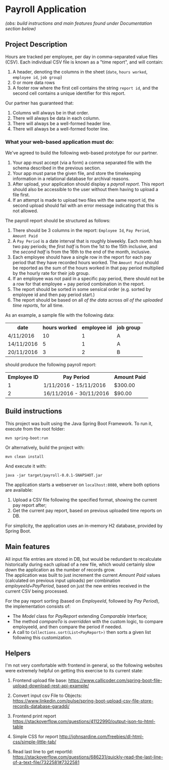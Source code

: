# Payroll Application

_(obs: build instructions and main features found under Documentation section below)_

## Project Description

Hours are tracked per employee, per day in comma-separated value files (CSV).
Each individual CSV file is known as a "time report", and will contain:

1. A header, denoting the columns in the sheet (`date`, `hours worked`,
   `employee id`, `job group`)
1. 0 or more data rows
1. A footer row where the first cell contains the string `report id`, and the
   second cell contains a unique identifier for this report.

Our partner has guaranteed that:

1. Columns will always be in that order.
1. There will always be data in each column.
1. There will always be a well-formed header line.
1. There will always be a well-formed footer line.

### What your web-based application must do:

We've agreed to build the following web-based prototype for our partner.

1. Your app must accept (via a form) a comma separated file with the schema
   described in the previous section.
1. Your app must parse the given file, and store the timekeeping information in
   a relational database for archival reasons.
1. After upload, your application should display a _payroll report_. This
   report should also be accessible to the user without them having to upload a
   file first.
1. If an attempt is made to upload two files with the same report id, the
   second upload should fail with an error message indicating that this is not
   allowed.

The payroll report should be structured as follows:

1. There should be 3 columns in the report: `Employee Id`, `Pay Period`,
   `Amount Paid`
1. A `Pay Period` is a date interval that is roughly biweekly. Each month has
   two pay periods; the _first half_ is from the 1st to the 15th inclusive, and
   the _second half_ is from the 16th to the end of the month, inclusive.
1. Each employee should have a single row in the report for each pay period
   that they have recorded hours worked. The `Amount Paid` should be reported
   as the sum of the hours worked in that pay period multiplied by the hourly
   rate for their job group.
1. If an employee was not paid in a specific pay period, there should not be a
   row for that employee + pay period combination in the report.
1. The report should be sorted in some sensical order (e.g. sorted by employee
   id and then pay period start.)
1. The report should be based on all _of the data_ across _all of the uploaded
   time reports_, for all time.

As an example, a sample file with the following data:

<table>
<tr>
  <th>
    date
  </th>
  <th>
    hours worked
  </th>
  <th>
    employee id
  </th>
  <th>
    job group
  </th>
</tr>
<tr>
  <td>
    4/11/2016
  </td>
  <td>
    10
  </td>
  <td>
    1
  </td>
  <td>
    A
  </td>
</tr>
<tr>
  <td>
    14/11/2016
  </td>
  <td>
    5
  </td>
  <td>
    1
  </td>
  <td>
    A
  </td>
</tr>
<tr>
  <td>
    20/11/2016
  </td>
  <td>
    3
  </td>
  <td>
    2
  </td>
  <td>
    B
  </td>
</tr>
</table>

should produce the following payroll report:

<table>
<tr>
  <th>
    Employee ID
  </th>
  <th>
    Pay Period
  </th>
  <th>
    Amount Paid
  </th>
</tr>
<tr>
  <td>
    1
  </td>
  <td>
    1/11/2016 - 15/11/2016
  </td>
  <td>
    $300.00
  </td>
</tr>
  <td>
    2
  </td>
  <td>
    16/11/2016 - 30/11/2016
  </td>
  <td>
    $90.00
  </td>
</tr>
</table>

   
## Build instructions

This project was built using the Java Spring Boot Framework. To run it, execute from the root folder:

``mvn spring-boot:run``

Or alternatively, build the project with:

``mvn clean install``

And execute it with: 

``java -jar target/payroll-0.0.1-SNAPSHOT.jar``

The application starts a webserver on `localhost:8080`, where both options are available:
1. Upload a CSV file following the specified format, showing the current pay report after;
1. Get the current pay report, based on previous uploaded time reports on DB.

For simplicity, the application uses an in-memory H2 database, provided by Spring Boot.

## Main features

All input file entries are stored in DB, but would be redundant to recalculate historically during each upload of a new file,
which would certainly slow down the application as the number of records grow.  
The application was built to just increment the current _Amount Paid_ values (calculated on previous input uploads) 
per combination _employeeId+PayPeriod_, based on just the new entries received in the current CSV being processed.

For the pay report sorting (based on _EmployeeId_, followed by _Pay Period_), the implementation consists of:
- The _Model_ class for _PayReport_ extending _Comparable_ Interface;
- The method _compareTo_ is _overridden_ with the custom logic, to compare employeeId, and then compare the period if needed. 
- A call to `Collections.sort(List<PayReport>)` then sorts a given list following this customization.

## Helpers

I'm not very comfortable with frontend in general, so the following websites were extremely helpful on getting this exercise
to its current state:

1.	Frontend upload file base:
https://www.callicoder.com/spring-boot-file-upload-download-rest-api-example/

2.	Convert input csv File to Objects:
https://www.linkedin.com/pulse/spring-boot-upload-csv-file-store-records-database-garaddi/

3.	Frontend print report
https://stackoverflow.com/questions/41122990/output-json-to-html-table

4.	Simple CSS for report
http://johnsardine.com/freebies/dl-html-css/simple-little-tab/

5.	Read last line to get reportId:
https://stackoverflow.com/questions/686231/quickly-read-the-last-line-of-a-text-file/7322581#7322581
